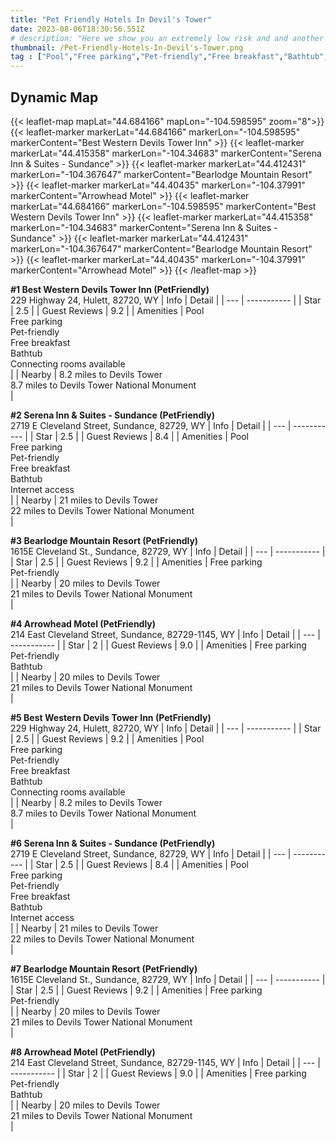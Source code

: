 ```yaml
---
title: "Pet Friendly Hotels In Devil's Tower"
date: 2023-08-06T18:30:56.551Z
# description: "Here we show you an extremely low risk and and another medium risk approach to earn passive income "
thumbnail: /Pet-Friendly-Hotels-In-Devil's-Tower.png
tag : ["Pool","Free parking","Pet-friendly","Free breakfast","Bathtub","Connecting rooms available","Internet access"]
---
```


## Dynamic Map
{{< leaflet-map  mapLat="44.684166" mapLon="-104.598595" zoom="8">}}
    {{< leaflet-marker markerLat="44.684166" markerLon="-104.598595" markerContent="Best Western Devils Tower Inn" >}}
    {{< leaflet-marker markerLat="44.415358" markerLon="-104.34683" markerContent="Serena Inn & Suites - Sundance" >}}
    {{< leaflet-marker markerLat="44.412431" markerLon="-104.367647" markerContent="Bearlodge Mountain Resort" >}}
    {{< leaflet-marker markerLat="44.40435" markerLon="-104.37991" markerContent="Arrowhead Motel" >}}
    {{< leaflet-marker markerLat="44.684166" markerLon="-104.598595" markerContent="Best Western Devils Tower Inn" >}}
    {{< leaflet-marker markerLat="44.415358" markerLon="-104.34683" markerContent="Serena Inn & Suites - Sundance" >}}
    {{< leaflet-marker markerLat="44.412431" markerLon="-104.367647" markerContent="Bearlodge Mountain Resort" >}}
    {{< leaflet-marker markerLat="44.40435" markerLon="-104.37991" markerContent="Arrowhead Motel" >}}
{{< /leaflet-map >}}


**#1 Best Western Devils Tower Inn (PetFriendly)**<br>229 Highway 24, Hulett, 82720, WY
| Info | Detail |
| --- | ----------- |
| Star | 2.5 |
| Guest Reviews | 9.2 |
| Amenities | Pool<br>Free parking<br>Pet-friendly<br>Free breakfast<br>Bathtub<br>Connecting rooms available<br> |
| Nearby | 8.2 miles to Devils Tower<br>8.7 miles to Devils Tower National Monument<br> |

**#2 Serena Inn & Suites - Sundance (PetFriendly)**<br>2719 E Cleveland Street, Sundance, 82729, WY
| Info | Detail |
| --- | ----------- |
| Star | 2.5 |
| Guest Reviews | 8.4 |
| Amenities | Pool<br>Free parking<br>Pet-friendly<br>Free breakfast<br>Bathtub<br>Internet access<br> |
| Nearby | 21 miles to Devils Tower<br>22 miles to Devils Tower National Monument<br> |

**#3 Bearlodge Mountain Resort (PetFriendly)**<br>1615E Cleveland St., Sundance, 82729, WY
| Info | Detail |
| --- | ----------- |
| Star | 2.5 |
| Guest Reviews | 9.2 |
| Amenities | Free parking<br>Pet-friendly<br> |
| Nearby | 20 miles to Devils Tower<br>21 miles to Devils Tower National Monument<br> |

**#4 Arrowhead Motel (PetFriendly)**<br>214 East Cleveland Street, Sundance, 82729-1145, WY
| Info | Detail |
| --- | ----------- |
| Star | 2 |
| Guest Reviews | 9.0 |
| Amenities | Free parking<br>Pet-friendly<br>Bathtub<br> |
| Nearby | 20 miles to Devils Tower<br>21 miles to Devils Tower National Monument<br> |

**#5 Best Western Devils Tower Inn (PetFriendly)**<br>229 Highway 24, Hulett, 82720, WY
| Info | Detail |
| --- | ----------- |
| Star | 2.5 |
| Guest Reviews | 9.2 |
| Amenities | Pool<br>Free parking<br>Pet-friendly<br>Free breakfast<br>Bathtub<br>Connecting rooms available<br> |
| Nearby | 8.2 miles to Devils Tower<br>8.7 miles to Devils Tower National Monument<br> |

**#6 Serena Inn & Suites - Sundance (PetFriendly)**<br>2719 E Cleveland Street, Sundance, 82729, WY
| Info | Detail |
| --- | ----------- |
| Star | 2.5 |
| Guest Reviews | 8.4 |
| Amenities | Pool<br>Free parking<br>Pet-friendly<br>Free breakfast<br>Bathtub<br>Internet access<br> |
| Nearby | 21 miles to Devils Tower<br>22 miles to Devils Tower National Monument<br> |

**#7 Bearlodge Mountain Resort (PetFriendly)**<br>1615E Cleveland St., Sundance, 82729, WY
| Info | Detail |
| --- | ----------- |
| Star | 2.5 |
| Guest Reviews | 9.2 |
| Amenities | Free parking<br>Pet-friendly<br> |
| Nearby | 20 miles to Devils Tower<br>21 miles to Devils Tower National Monument<br> |

**#8 Arrowhead Motel (PetFriendly)**<br>214 East Cleveland Street, Sundance, 82729-1145, WY
| Info | Detail |
| --- | ----------- |
| Star | 2 |
| Guest Reviews | 9.0 |
| Amenities | Free parking<br>Pet-friendly<br>Bathtub<br> |
| Nearby | 20 miles to Devils Tower<br>21 miles to Devils Tower National Monument<br> |

